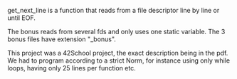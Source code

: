 get_next_line is a function that reads from a file descriptor line by line or until EOF.

The bonus reads from several fds and only uses one static variable. The 3 bonus files have extension "_bonus".

This project was a 42School project, the exact description being in the pdf. We had to program according to a strict Norm, for instance using only while loops, having only 25 lines per function etc.
